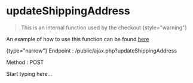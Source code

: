 # updateShippingAddress

<include from="Snippets-CheckoutAPI.md" element-id="snippet-header" />

> This is an internal function used by the checkout
{style="warning"}

An example of how to use this function can be found [here](CheckoutAPI-Example-updateShippingAddress.md)

{type="narrow"}
Endpoint
: /public/ajax.php?updateShippingAddress

Method
: POST

Start typing here...